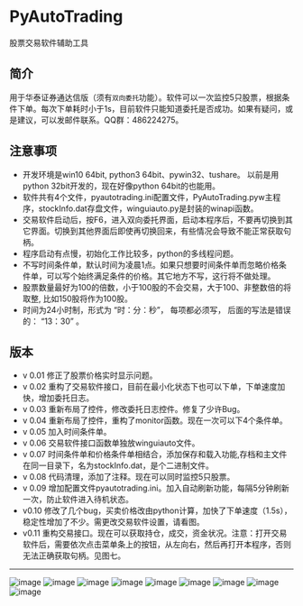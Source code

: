# PyAutoTrading
股票交易软件辅助工具

## 简介
用于华泰证券通达信版（须有`双向委托`功能）。软件可以一次监控5只股票，根据条件下单。每次下单耗时小于1s，目前软件只能知道委托是否成功。如果有疑问，或是建议，可以发邮件联系。QQ群：486224275。

## 注意事项
* 开发环境是win10 64bit, python3 64bit、pywin32、tushare。 以前是用python 32bit开发的，现在好像python 64bit的也能用。
* 软件共有4个文件，pyautotrading.ini配置文件，PyAutoTrading.pyw主程序，stockInfo.dat存盘文件，winguiauto.py是封装的winapi函数。
* 交易软件启动后，按F6，进入双向委托界面，启动本程序后，不要再切换到其它界面。切换到其他界面后即使再切换回来，有些情况会导致不能正常获取句柄。
* 程序启动有点慢，初始化工作比较多，python的多线程问题。
* 不写时间条件单，默认时间为凌晨1点。如果只想要时间条件单而忽略价格条件单，可以写个始终满足条件的价格。其它地方不写，这行将不做处理。
* 股票数量最好为100的倍数，小于100股的不会交易，大于100、非整数倍的将取整, 比如150股将作为100股。
* 时间为24小时制，形式为 “时：分：秒”， 每项都必须写， 后面的写法是错误的： “13：30” 。

## 版本
* v 0.01 修正了股票价格实时显示问题。
* v 0.02 重构了交易软件接口，目前在最小化状态下也可以下单，下单速度加快，增加委托日志。
* v 0.03 重新布局了控件，修改委托日志控件。修复了少许Bug。
* v 0.04 重新布局了控件，重构了monitor函数。现在一次可以下4个条件单。
* v 0.05 加入时间条件单。
* v 0.06 交易软件接口函数单独放winguiauto文件。
* v 0.07 时间条件单和价格条件单相结合，添加保存和载入功能,存档和主文件在同一目录下，名为stockInfo.dat，是个二进制文件。
* v 0.08 代码清理，添加了注释。现在可以同时监控5只股票。
* v 0.09 增加配置文件pyautotrading.ini。加入自动刷新功能，每隔5分钟刷新一次，防止软件进入待机状态。
* v0.10 修改了几个bug，买卖价格改由python计算，加快了下单速度（1.5s），稳定性增加了不少。需更改交易软件设置，请看图。
* v0.11 重构交易接口。现在可以获取持仓，成交，资金状况。注意：打开交易软件后，需要依次点击菜单条上的按钮，从左向右，然后再打开本程序，否则无法正确获取句柄。见图七。


-----------------------------------
![image](https://github.com/drongh/pyautotrade_tdx/raw/master/Logo/setting1.png)
![image](https://github.com/drongh/pyautotrade_tdx/raw/master/Logo/setting2.png)
![image](https://github.com/drongh/pyautotrade_tdx/raw/master/Logo/setting3.png)
![image](https://github.com/drongh/pyautotrade_tdx/raw/master/Logo/setting4.png)
![image](https://github.com/drongh/pyautotrade_tdx/raw/master/Logo/setting5.png)
![image](https://github.com/drongh/pyautotrade_tdx/raw/master/Logo/setting6.png)
![image](https://github.com/drongh/pyautotrade_tdx/raw/master/Logo/setting7.png)
![image](https://github.com/drongh/pyautotrade_tdx/raw/master/Logo/setting8.png)
![image](https://github.com/drongh/pyautotrade_tdx/raw/master/Logo/trading.png)